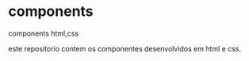 # components
components html,css

este repositorio contem os componentes desenvolvidos em html e css.
